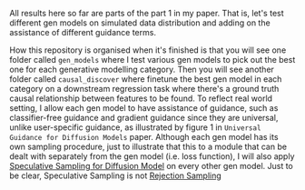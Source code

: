All results here so far are parts of the part 1 in my paper. That is, let's test different gen models on simulated data distribution and adding on the assistance of different guidance terms.

How this repository is organised when it's finished is that you will see one folder called ``gen_models`` where I test various gen models to pick out the best one for each generative modelling category. Then you will see another folder called ``causal_discover`` where finetune the best gen model in each category on a downstream regression task where there's a ground truth causal relationship between features to be found. To reflect real world setting, I allow each gen model to have assistance of guidance, such as classifier-free guidance and gradient guidance since they are universal, unlike user-specific guidance, as illustrated by figure 1 in ``Universal Guidance for Diffusion Models`` paper. Although each gen model has its own sampling procedure, just to illustrate that this to a module that can be dealt with separately from the gen model (i.e. loss function), I will also apply [Speculative Sampling for Diffusion Model](https://arxiv.org/pdf/2501.05370) on every other gen model. Just to be clear, Speculative Sampling is not [Rejection Sampling](https://en.wikipedia.org/wiki/Rejection_sampling)
